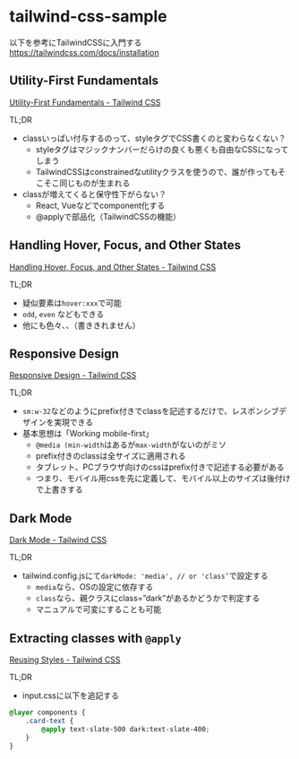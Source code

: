 # tailwind-css-sample
以下を参考にTailwindCSSに入門する  
https://tailwindcss.com/docs/installation

## Utility-First Fundamentals

[Utility-First Fundamentals - Tailwind CSS](https://tailwindcss.com/docs/utility-first)

TL;DR

- classいっぱい付与するのって、styleタグでCSS書くのと変わらなくない？
    - styleタグはマジックナンバーだらけの良くも悪くも自由なCSSになってしまう
    - TailwindCSSはconstrainedなutilityクラスを使うので、誰が作ってもそこそこ同じものが生まれる
- classが増えてくると保守性下がらない？
    - React, Vueなどでcomponent化する
    - @applyで部品化（TailwindCSSの機能）

## Handling Hover, Focus, and Other States

[Handling Hover, Focus, and Other States - Tailwind CSS](https://tailwindcss.com/docs/hover-focus-and-other-states)

TL;DR

- 疑似要素は`hover:xxx`で可能
- `odd`, `even` などもできる
- 他にも色々、、（書ききれません）

## Responsive Design

[Responsive Design - Tailwind CSS](https://tailwindcss.com/docs/responsive-design)

TL;DR

- `sm:w-32`などのようにprefix付きでclassを記述するだけで、レスポンシブデザインを実現できる
- 基本思想は「Working mobile-first」
    - `@media (min-width`はあるが`max-width`がないのがミソ
    - prefix付きのclassは全サイズに適用される
    - タブレット、PCブラウザ向けのcssはprefix付きで記述する必要がある
    - つまり、モバイル用cssを先に定義して、モバイル以上のサイズは後付けで上書きする

## Dark Mode

[Dark Mode - Tailwind CSS](https://tailwindcss.com/docs/dark-mode)

TL;DR

- tailwind.config.jsにて`darkMode: 'media', // or 'class’`で設定する
    - `media`なら、OSの設定に依存する
    - `class`なら、親クラスにclass=”dark”があるかどうかで判定する
    - マニュアルで可変にすることも可能


## Extracting classes with `@apply`

[Reusing Styles - Tailwind CSS](https://tailwindcss.com/docs/reusing-styles#extracting-classes-with-apply)

TL;DR

- input.cssに以下を追記する

```css
@layer components {
    .card-text {
        @apply text-slate-500 dark:text-slate-400;
    }
}
```
